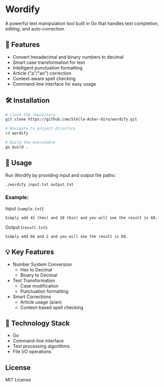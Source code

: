 # Wordify

A powerful text manipulation tool built in Go that handles text completion, editing, and auto-correction.

## 🌟 Features

- Convert hexadecimal and binary numbers to decimal
- Smart case transformation for text
- Intelligent punctuation formatting
- Article ("a"/"an") correction
- Context-aware spell checking
- Command-line interface for easy usage

## 🛠️ Installation

```bash
# Clone the repository
git clone https://github.com/Stella-Achar-Oiro/wordify.git

# Navigate to project directory
cd wordify

# Build the executable
go build .
```

## 📖 Usage

Run Wordify by providing input and output file paths:

```bash
./wordify input.txt output.txt
```

### Example:

Input (`sample.txt`):
```text
Simply add 42 (hex) and 10 (bin) and you will see the result is 68.
```

Output (`result.txt`):
```text
Simply add 66 and 2 and you will see the result is 68.
```

## 💡 Key Features

- Number System Conversion
  - Hex to Decimal
  - Binary to Decimal
- Text Transformation
  - Case modification
  - Punctuation formatting
- Smart Corrections
  - Article usage (a/an)
  - Context-based spell checking

## 🔧 Technology Stack

- Go
- Command-line interface
- Text processing algorithms
- File I/O operations

## License

MIT License
